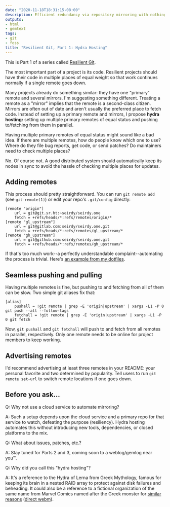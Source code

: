 ```yaml
---
date: "2020-11-18T18:31:15-08:00"
description: Efficient redundancy via repository mirroring with nothing but git.
outputs:
- html
- gemtext
tags:
- git
- foss
title: "Resilient Git, Part 1: Hydra Hosting"
---
```


This is Part 1 of a series called [Resilient
Git](../../../2020/11/17/git-workflow-0.html).

The most important part of a project is its code. Resilient projects should have
their code in multiple places of equal weight so that work continues normally if a
single remote goes down.

Many projects already do something similar: they have one "primary" remote and
several mirrors. I'm suggesting something different. Treating a remote as a "mirror"
implies that the remote is a second-class citizen. Mirrors are often out of date and
aren't usually the preferred place to fetch code. Instead of setting up a primary
remote and mirrors, I propose **hydra hosting:** setting up multiple primary remotes
of equal status and pushing to/fetching from them in parallel.

Having multiple primary remotes of equal status might sound like a bad idea. If there
are multiple remotes, how do people know which one to use? Where do they file bug
reports, get code, or send patches? Do maintainers need to check multiple places?

No. Of course not. A good distributed system should automatically keep its nodes in
sync to avoid the hassle of checking multiple places for updates.

Adding remotes
--------------

This process should pretty straightforward. You can run `git remote add` (see
`git-remote(1)`) or edit your repo's `.git/config` directly:

``` gitconfig
[remote "origin"]
	url = git@git.sr.ht:~seirdy/seirdy.one
	fetch = +refs/heads/*:refs/remotes/origin/*
[remote "gl_upstream"]
	url = git@gitlab.com:seirdy/seirdy.one.git
	fetch = +refs/heads/*:refs/remotes/gl_upstream/*
[remote "gh_upstream"]
	url = git@github.com:seirdy/seirdy.one.git
	fetch = +refs/heads/*:refs/remotes/gh_upstream/*
```

If that's too much work--a perfectly understandable complaint--automating the process
is trivial. Here's [an example from my
dotfiles](https://git.sr.ht/~seirdy/dotfiles/tree/master/Executables/shell-scripts/bin/git-remote-setup).

Seamless pushing and pulling
----------------------------

Having multiple remotes is fine, but pushing to and fetching from all of them can be
slow. Two simple git aliases fix that:

``` gitconfig
[alias]
	pushall = !git remote | grep -E 'origin|upstream' | xargs -L1 -P 0 git push --all --follow-tags
	fetchall = !git remote | grep -E 'origin|upstream' | xargs -L1 -P 0 git fetch
```

Now, `git pushall` and `git fetchall` will push to and fetch from all remotes in
parallel, respectively. Only one remote needs to be online for project members to
keep working.

Advertising remotes
-------------------

I'd recommend advertising at least three remotes in your README: your personal
favorite and two determined by popularity. Tell users to run `git remote set-url` to
switch remote locations if one goes down.

Before you ask...
-----------------

Q: Why not use a cloud service to automate mirroring?

A: Such a setup depends upon the cloud service and a primary repo for that service to
watch, defeating the purpose (resiliency). Hydra hosting automates this without
introducing new tools, dependencies, or closed platforms to the mix.

Q: What about issues, patches, etc.?

A: Stay tuned for Parts 2 and 3, coming soon to a weblog/gemlog near you™.

Q: Why did you call this "hydra hosting"?

A: It's a reference to the Hydra of Lerna from Greek Mythology, famous for keeping
its brain in a nested RAID array to protect against disk failures and beheading. It
could also be a reference to a fictional organization of the same name from Marvel
Comics named after the Greek monster for [similar
reasons](https://www.youtube.com/watch?v=assccoyvntI&t=37) ([direct
webm](https://seirdy.one/misc/hail_hydra.webm)).
